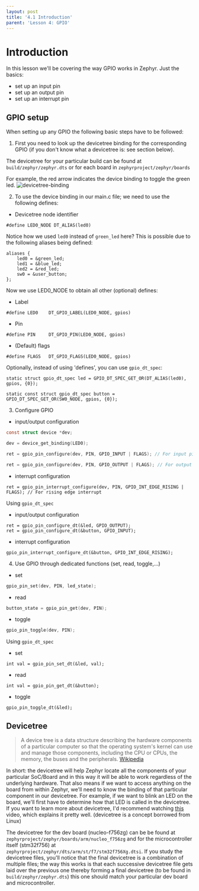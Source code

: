 ```yaml
---
layout: post
title: '4.1 Introduction'
parent: 'Lesson 4: GPIO'
---
```


# Introduction

In this lesson we'll be covering the way GPIO works in Zephyr. Just the basics:
- set up an input pin
- set up an output pin
- set up an interrupt pin

## GPIO setup

When setting up any GPIO the following basic steps have to be followed:

1) First you need to look up the devicetree binding for the corresponding GPIO (if you don't know what a devicetree is: see section below).

The devicetree for your particular build can be found at `build/zephyr/zephyr.dts` or for each board in `zephyrproject/zephyr/boards`

For example, the red arrow indicates the device binding to toggle the green led.
![devicetree-binding](/images/gpio/devicetree-binding.png)

2) To use the device binding in our main.c file; we need to use the following defines:

- Devicetree node identifier

```
#define LED0_NODE DT_ALIAS(led0) 
```    
Notice how we used `led0` instead of `green_led` here? This is possible due to the following aliases being defined: 

```
aliases {
	led0 = &green_led;
	led1 = &blue_led;
	led2 = &red_led;
	sw0 = &user_button;
};
```

Now we use LED0_NODE to obtain all other (optional) defines:

- Label
    
```
#define LED0    DT_GPIO_LABEL(LED0_NODE, gpios)
```    

- Pin

```
#define PIN	    DT_GPIO_PIN(LED0_NODE, gpios)
```    

- (Default) flags
    
```
#define FLAGS	DT_GPIO_FLAGS(LED0_NODE, gpios)
```    

Optionally, instead of using 'defines', you can use `gpio_dt_spec`: 
    
```
static struct gpio_dt_spec led = GPIO_DT_SPEC_GET_OR(DT_ALIAS(led0), gpios, {0});

static const struct gpio_dt_spec button = GPIO_DT_SPEC_GET_OR(SW0_NODE, gpios, {0});
```

3)  Configure GPIO

- input/output configuration

```c
const struct device *dev;

dev = device_get_binding(LED0);

ret = gpio_pin_configure(dev, PIN, GPIO_INPUT | FLAGS); // For input pin

ret = gpio_pin_configure(dev, PIN, GPIO_OUTPUT | FLAGS); // For output pin
```

- interrupt configuration

```
ret = gpio_pin_interrupt_configure(dev, PIN, GPIO_INT_EDGE_RISING | FLAGS); // For rising edge interrupt
```

Using `gpio_dt_spec`
- input/output configuration

```
ret = gpio_pin_configure_dt(&led, GPIO_OUTPUT);
ret = gpio_pin_configure_dt(&button, GPIO_INPUT);
```

- interrupt configuration

```
gpio_pin_interrupt_configure_dt(&button, GPIO_INT_EDGE_RISING);
```
    
4)  Use GPIO through dedicated functions (set, read, toggle,...)

- set 

```c
gpio_pin_set(dev, PIN, led_state);
```

- read

```c
button_state = gpio_pin_get(dev, PIN);
```

- toggle

```c
gpio_pin_toggle(dev, PIN);
```

Using `gpio_dt_spec`

- set

```
int val = gpio_pin_set_dt(&led, val);
```

- read

```
int val = gpio_pin_get_dt(&button);
```

- toggle

```
gpio_pin_toggle_dt(&led);
```


## Devicetree

> A device tree is a data structure describing the hardware components of a particular computer so that the operating system's kernel can use and manage those components, including the CPU or CPUs, the memory, the buses and the peripherals. [Wikipedia](https://en.wikipedia.org/wiki/Devicetree)

In short: the devicetree will help Zephyr locate all the components of your particular SoC/Board and in this way it will be able to work regardless of the underlying hardware. That also means if we want to access anything on the board from within Zephyr, we'll need to know the binding of that particular component in our devicetree. For example, if we want to blink an LED on the board, we'll first have to determine how that LED is called in the devicetree. If you want to learn more about devicetree, I'd recommend watching [this](https://www.youtube.com/watch?v=m_NyYEBxfn8) video, which explains it pretty well. (devicetree is a concept borrowed from Linux)

The devicetree for the dev board (nucleo-f756zg) can be be found at `zephyrproject/zephyr/boards/arm/nucleo_f756zg` and for the microcontroller itself (stm32f756) at `zephyrproject/zephyr/dts/arm/st/f7/stm32f756Xg.dtsi`. If you study the devicetree files, you'll notice that the final devicetree is a combination of multiple files; the way this works is that each successive devicetree file gets laid over the previous one thereby forming a final devicetree (to be found in `build/zephyr/zephyr.dts`) this one should match your particular dev board and microcontroller. 